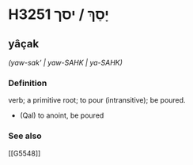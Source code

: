 # H3251 יָסַךְ / יסך

## yâçak

_(yaw-sak' | yaw-SAHK | ya-SAHK)_

### Definition

verb; a primitive root; to pour (intransitive); be poured.

- (Qal) to anoint, be poured
### See also

[[G5548]]

